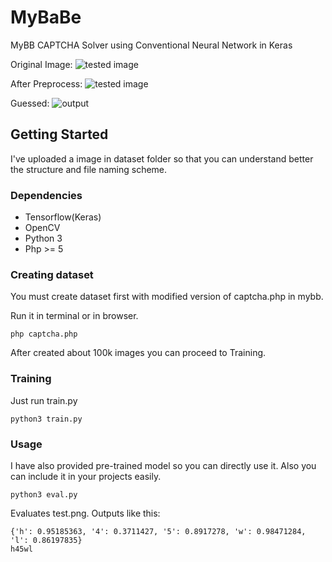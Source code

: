 # MyBaBe
MyBB CAPTCHA Solver using Conventional Neural Network in Keras

Original Image:
![tested image](https://raw.githubusercontent.com/xdebron/mybabe/master/test.png)

After Preprocess:
![tested image](https://raw.githubusercontent.com/xdebron/mybabe/master/test_clarified.png)

Guessed:
![output](https://raw.githubusercontent.com/xdebron/mybabe/master/output.png)

## Getting Started

I've uploaded a image in dataset folder so that you can understand better the structure and file naming scheme.

### Dependencies

* Tensorflow(Keras)
* OpenCV
* Python 3
* Php >= 5

### Creating dataset

You must create dataset first with modified version of captcha.php in mybb.

Run it in terminal or in browser.
```
php captcha.php
```

After created about 100k images you can proceed to Training.


### Training

Just run train.py

```
python3 train.py
```

### Usage

I have also provided pre-trained model so you can directly use it. Also you can include it in your projects easily.

```
python3 eval.py
```
Evaluates test.png. Outputs like this:
```
{'h': 0.95185363, '4': 0.3711427, '5': 0.8917278, 'w': 0.98471284, 'l': 0.86197835}
h45wl
```